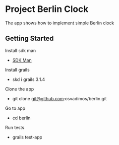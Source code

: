 # Project Berlin Clock

The app shows how to implement simple Berlin clock 

## Getting Started

Install sdk man
* [SDK Man](https://sdkman.io/install)

Install grails

 * skd i grails 3.1.4
 
Clone the app   
 
 * git clone git@github.com:osvadimos/berlin.git
 
Go to app 

 * cd berlin
 
Run tests

 * grails test-app
